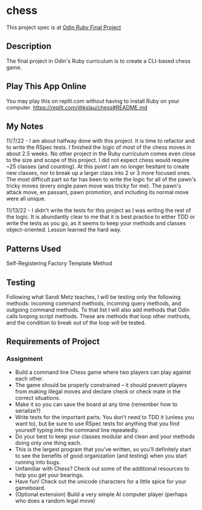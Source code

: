 # chess
This project spec is at 
[Odin Ruby Final Project](https://www.theodinproject.com/lessons/ruby-ruby-final-project)

## Description
The final project in Odin's Ruby curriculum is to create a CLI-based chess game.

##  Play This App Online
You may play this on replit.com without having to install Ruby on your computer.
https://replit.com/@kslau/chess#README.md

## My Notes
11/7/22 - I am about halfway done with this project. It is time to refactor and to write the RSpec tests. I finished
the logic of most of the chess moves in about 2.5 weeks. No other project in the Ruby curriculum comes even close to 
the size and scope of this project. I did not expect chess would require ~25 classes (and counting). At this point
I am no longer hesitant to create new classes, nor to break up a larger class into 2 or 3 more focused ones.
The most difficult part so far has been to write the logic for all of the pawn's tricky moves (every single pawn
move was tricky for me). The pawn's attack move, en passant, pawn promotion, and including its normal move were all
unique.

11/13/22 - I didn't write the tests for this project as I was writing the rest of the logic.
It is abundantly clear to me that it is best practice to either TDD or write the tests as you
go, as it seems to keep your methods and classes object-oriented. Lesson learned the hard way.

## Patterns Used
Self-Registering Factory
Template Method

## Testing

Following what Sandi Metz teaches, I will be testing only the following methods: incoming command methods, incoming
query methods, and outgoing command methods. To that list I will also add methods that Odin calls looping script
methods. These are methods that loop other methods, and the condition to break out of the loop will be tested.

## Requirements of Project
### Assignment
* Build a command line Chess game where two players can play against each other.
* The game should be properly constrained – it should prevent players from making 
illegal moves and declare check or check mate in the correct situations.
* Make it so you can save the board at any time (remember how to serialize?)
* Write tests for the important parts. You don’t need to TDD it (unless you want to),
but be sure to use RSpec tests for anything that you find yourself typing into
the command line repeatedly.
* Do your best to keep your classes modular and clean and your methods doing only one
thing each.
* This is the largest program that you’ve written, so you’ll definitely start to see
the benefits of good organization (and testing) when you start running into bugs.
* Unfamiliar with Chess? Check out some of the additional resources to help you get
your bearings.
* Have fun! Check out the unicode characters for a little spice for your gameboard.
* (Optional extension) Build a very simple AI computer player (perhaps who does a
random legal move)
